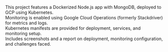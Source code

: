 

This project features a Dockerized Node.js app with MongoDB, deployed to GCP using Kubernetes.  
Monitoring is enabled using Google Cloud Operations (formerly Stackdriver) for metrics and logs.  
Kubernetes manifests are provided for deployment, services, and monitoring setup.  
Includes screenshots and a report on deployment, monitoring configuration, and challenges faced.  

